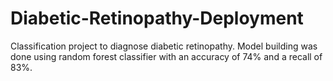 # Diabetic-Retinopathy-Deployment

Classification project to diagnose diabetic retinopathy. Model building was done using random forest classifier with an accuracy of 74% and a recall of 83%.
